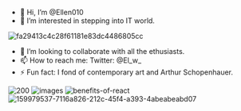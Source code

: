 - 👋 Hi, I’m @Ellen010
- 👀 I’m interested in stepping into IT world.
  

![fa29413c4c28f61181e83dc4486805cc](https://github.com/Ellen010/Ellen010/assets/157579304/21077076-983b-4322-b764-0bdeeca43de7)

- 💞️ I’m looking to collaborate with all the ethusiasts.
- 📫 How to reach me: Twitter: @El_w_
- ⚡ Fun fact: I fond of contemporary art and Arthur Schopenhauer.
  
![200](https://github.com/Ellen010/Ellen010/assets/157579304/77b1893a-e2dc-41be-89f6-ecd6179e9efc) 
![images](https://github.com/Ellen010/Ellen010/assets/157579304/01432990-b76b-4fae-9079-37e029cb5e59)
![benefits-of-react](https://github.com/Ellen010/Ellen010/assets/157579304/c0e3db7f-c6ba-4df0-ad63-b572406d6650)
![159979537-7116a826-212c-45f4-a393-4abeabeabd07](https://github.com/Ellen010/Ellen010/assets/157579304/d22a7f2e-6086-498c-9904-4140a578808d)


<!---
Ellen010/Ellen010 is a ✨ special ✨ repository because its `README.md` (this file) appears on your GitHub profile.
You can click the Preview link to take a look at your changes.
--->
